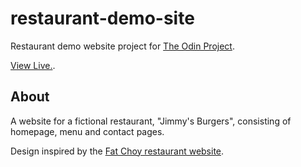 # restaurant-demo-site

Restaurant demo website project for [The Odin Project](https://www.theodinproject.com/paths/full-stack-javascript/courses/javascript/lessons/restaurant-page).

[View Live.](https://sullivown.github.io/restaurant-demo-site/).

## About

A website for a fictional restaurant, "Jimmy's Burgers", consisting of homepage, menu and contact pages.

Design inspired by the [Fat Choy restaurant website](https://www.fatchoynyc.com/).
